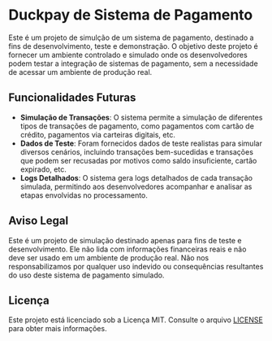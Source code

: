 # Duckpay de Sistema de Pagamento

Este é um projeto de simulção de um sistema de pagamento, destinado a fins de desenvolvimento, teste e demonstração. O objetivo deste projeto é fornecer um ambiente controlado e simulado onde os desenvolvedores podem testar a integração de sistemas de pagamento, sem a necessidade de acessar um ambiente de produção real.

## Funcionalidades Futuras

- **Simulação de Transações**: O sistema permite a simulação de diferentes tipos de transações de pagamento, como pagamentos com cartão de crédito, pagamentos via carteiras digitais, etc.
- **Dados de Teste**: Foram fornecidos dados de teste realistas para simular diversos cenários, incluindo transações bem-sucedidas e transações que podem ser recusadas por motivos como saldo insuficiente, cartão expirado, etc.
- **Logs Detalhados**: O sistema gera logs detalhados de cada transação simulada, permitindo aos desenvolvedores acompanhar e analisar as etapas envolvidas no processamento.

## Aviso Legal

Este é um projeto de simulação destinado apenas para fins de teste e desenvolvimento. Ele não lida com informações financeiras reais e não deve ser usado em um ambiente de produção real. Não nos responsabilizamos por qualquer uso indevido ou consequências resultantes do uso deste sistema de pagamento simulado.

## Licença

Este projeto está licenciado sob a Licença MIT. Consulte o arquivo [LICENSE](https://opensource.org/license/mit/) para obter mais informações.